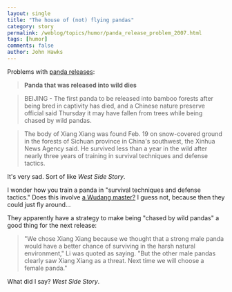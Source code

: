 ```yaml
---
layout: single 
title: "The house of (not) flying pandas" 
category: story
permalink: /weblog/topics/humor/panda_release_problem_2007.html
tags: [humor] 
comments: false 
author: John Hawks 
---
```



<p>
Problems with <a href="http://www.msnbc.msn.com/id/18955870/">panda releases</a>: 
</p>

<blockquote><b>Panda that was released into wild dies</b></blockquote>

<blockquote>BEIJING - The first panda to be released into bamboo forests after being bred in captivity has died, and a Chinese nature preserve official said Thursday it may have fallen from trees while being chased by wild pandas.</blockquote>

<blockquote>The body of Xiang Xiang was found Feb. 19 on snow-covered ground in the forests of Sichuan province in China's southwest, the Xinhua News Agency said. He survived less than a year in the wild after nearly three years of training in survival techniques and defense tactics.</blockquote>

<p>
It's very sad. Sort of like <i>West Side Story</i>. 
</p>

<p>
I wonder how you train a panda in "survival techniques and defense tactics." Does this involve <a href="http://en.wikipedia.org/wiki/Crouching_Tiger,_Hidden_Dragon">a Wudang master?</a> I guess not, because then they could just fly around... 
</p>

<p>
They apparently have a strategy to make being "chased by wild pandas" a good thing for the next release: 
</p>

<blockquote>"We chose Xiang Xiang because we thought that a strong male panda would have a better chance of surviving in the harsh natural environment," Li was quoted as saying. "But the other male pandas clearly saw Xiang Xiang as a threat. Next time we will choose a female panda."</blockquote>

<p>
What did I say? <i>West Side Story</i>. 
</p>

